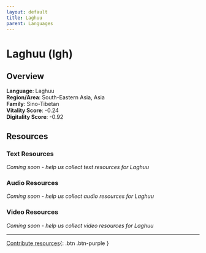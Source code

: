 ```yaml
---
layout: default
title: Laghuu
parent: Languages
---
```


# Laghuu (lgh)

## Overview

**Language**: Laghuu  
**Region/Area**: South-Eastern Asia, Asia  
**Family**: Sino-Tibetan  
**Vitality Score**: -0.24  
**Digitality Score**: -0.92  

## Resources

### Text Resources
*Coming soon - help us collect text resources for Laghuu*

### Audio Resources
*Coming soon - help us collect audio resources for Laghuu*

### Video Resources
*Coming soon - help us collect video resources for Laghuu*

---

[Contribute resources](https://fairtrain.github.io/){: .btn .btn-purple }
